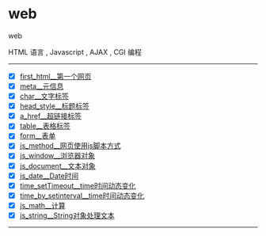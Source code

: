 # web

web

HTML 语言 , Javascript , AJAX , CGI 编程

----------------

- [x] [first_html__第一个网页](first_html)
- [x] [meta__元信息](meta)
- [x] [char__文字标签](char)
- [x] [head_style__标题标签](head_style)
- [x] [a_href__超链接标签](a_href)
- [x] [table__表格标签](table)
- [x] [form__表单](form)
- [x] [js_method__网页使用js脚本方式](js_method)
- [x] [js_window__浏览器对象](js_window)
- [x] [js_document__文本对象](js_document)
- [x] [js_date__Date时间](js_date)
- [x] [time_setTimeout__time时间动态变化](time_setTimeout)
- [x] [time_by_setinterval__time时间动态变化](time_by_setinterval)
- [x] [js_math__计算](js_math)
- [x] [js_string__String对象处理文本](js_string)

----------------
